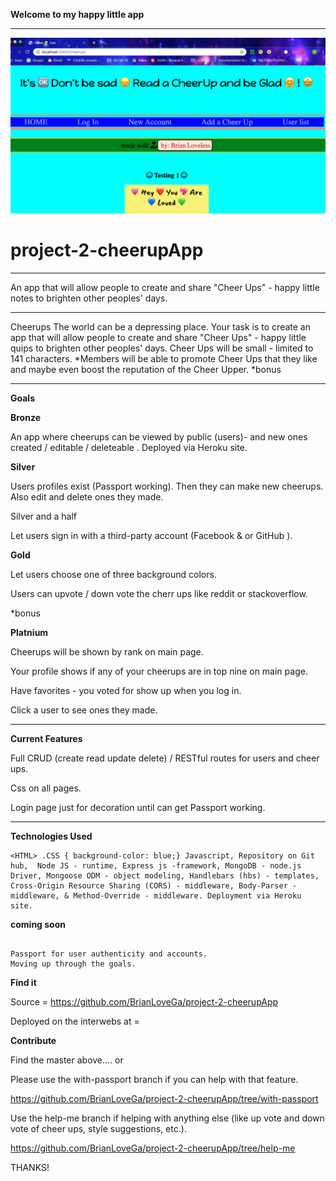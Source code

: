 __Welcome to my happy little app__
*****
<!-- Picture below of home page of cheerups app -->

![alt text](https://github.com/BrianLoveGa/project-2-cheerupApp/blob/master/planning/Screen%20Shot%202019-10-07%20at%2012.22.05%20PM%20copy.png "Screen shot from the Cheer Ups app prototype")

# project-2-cheerupApp
******

An app that will allow people to create and share "Cheer Ups" - happy little notes to brighten other peoples' days.

******

Cheerups
The world can be a depressing place. Your task is to create an app that will allow people to create and share "Cheer Ups" - happy little quips to brighten other peoples' days. Cheer Ups will be small - limited to 141 characters.
*Members will be able to promote Cheer Ups that they like and maybe even boost the reputation of the Cheer Upper.
*bonus

*****

__Goals__


__Bronze__ 

An app where cheerups can be viewed by public (users)- and new ones created / editable / deleteable . Deployed via Heroku site. 

__Silver__ 

Users profiles exist (Passport working). Then they can make new cheerups. Also edit and delete ones they made. 

Silver and a half

Let users sign in with a third-party account (Facebook & or GitHub ).

__Gold__

Let users choose one of three background colors.

Users can upvote / down vote the cherr ups like reddit or stackoverflow.

*bonus

__Platnium__ 

Cheerups will be shown by rank on main page.

Your profile shows if any of your cheerups are in top nine on main page. 

Have favorites - you voted for show up when you log in.

Click a user to see ones they made.


*****


__Current Features__

Full CRUD (create read update delete) / RESTful routes for users and cheer ups.

Css on all pages.

Login page just for decoration until can get Passport working.

*****

__Technologies Used__

```
<HTML> .CSS { background-color: blue;} Javascript, Repository on Git hub,  Node JS - runtime, Express js -framework, MongoDB - node.js Driver, Mongoose ODM - object modeling, Handlebars (hbs) - templates, Cross-Origin Resource Sharing (CORS) - middleware, Body-Parser - middleware, & Method-Override - middleware. Deployment via Heroku site.
```

__coming soon__ 

```

Passport for user authenticity and accounts.
Moving up through the goals.  

```
__Find it__

Source = https://github.com/BrianLoveGa/project-2-cheerupApp

Deployed on the interwebs at = 


__Contribute__

Find the master above.... or


Please use the with-passport branch if you can help with that feature.

https://github.com/BrianLoveGa/project-2-cheerupApp/tree/with-passport

Use the help-me branch if helping with anything else (like up vote and down vote of cheer ups, style suggestions, etc.). 

https://github.com/BrianLoveGa/project-2-cheerupApp/tree/help-me


THANKS!
